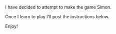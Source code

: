 I have decided to attempt to make the game Simon.

Once I learn to play I'll post the instructions below.

Enjoy!
